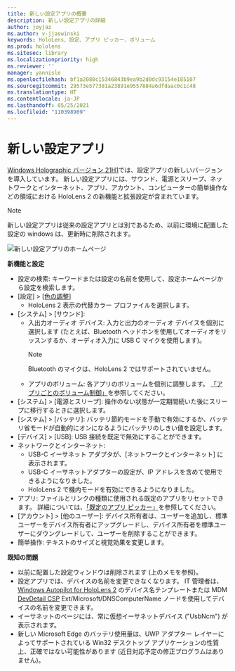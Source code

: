 ```yaml
---
title: 新しい設定アプリの概要
description: 新しい設定アプリの詳細
author: joyjaz
ms.author: v-jjaswinski
keywords: HoloLens、設定、アプリ ピッカー、ボリューム
ms.prod: hololens
ms.sitesec: library
ms.localizationpriority: high
ms.reviewer: ''
manager: yannisle
ms.openlocfilehash: bf1a2080c15346843b9ea9b2d0dc93154e185107
ms.sourcegitcommit: 29573e577381a23891e9557884a6dfdaac0c1c48
ms.translationtype: HT
ms.contentlocale: ja-JP
ms.lasthandoff: 05/25/2021
ms.locfileid: "110398909"
---
```

# <a name="new-settings-app"></a>新しい設定アプリ

[Windows Holographic バージョン 21H1](hololens-release-notes.md#windows-holographic-version-21h1)では、設定アプリの新しいバージョンを導入しています。 新しい設定アプリには、サウンド、電源とスリープ、ネットワークとインターネット、アプリ、アカウント、コンピューターの簡単操作などの領域における HoloLens 2 の新機能と拡張設定が含まれています。

> [!NOTE]
> 新しい設定アプリは従来の設定アプリとは別であるため、以前に環境に配置した設定の windows は、更新時に削除されます。

![新しい設定アプリのホームページ](images/new-settings-app.png)

**新機能と設定**
- 設定の検索: キーワードまたは設定の名前を使用して、設定ホームページから設定を検索します。
- [設定] > [[色の調整]](hololens2-display.md#how-to-use-display-color-calibration)
    - HoloLens 2 表示の代替カラー プロファイルを選択します。
- [システム] > [サウンド]:
  - 入出力オーディオ デバイス: 入力と出力のオーディオ デバイスを個別に選択します (たとえば、Bluetooth ヘッドホンを使用してオーディオをリッスンするか、オーディオ入力に USB C マイクを使用します)。
    > [!NOTE]
    > Bluetooth のマイクは、HoloLens 2 ではサポートされていません。
  - アプリのボリューム: 各アプリのボリュームを個別に調整します。 [「アプリごとのボリューム制御」](holographic-home.md#per-app-volume-control)を参照してください。
- [システム] > [電源とスリープ]: 操作のない状態が一定期間続いた後にスリープに移行するときに選択します。
- [システム] > [バッテリ]: バッテリ節約モードを手動で有効にするか、バッテリ省モードが自動的にオンになるようにバッテリのしきい値を設定します。
- [デバイス] > [USB]: USB 接続を既定で無効にすることができます。
- ネットワークとインターネット:
  - USB-C イーサネット アダプタが、[ネットワークとインターネット] に表示されます。
  - USB-C イーサネットアダプターの設定が、IP アドレスを含めて使用できるようになりました。
  - HoloLens 2 で機内モードを有効にできるようになりました。
- アプリ: ファイルとリンクの種類に使用される既定のアプリをリセットできます。 詳細については、[「既定のアプリ ピッカー」](holographic-home.md#default-app-picker)を参照してください。
- [アカウント] > [他のユーザー]: デバイス所有者は、ユーザーを追加し、標準ユーザーをデバイス所有者にアップグレードし、デバイス所有者を標準ユーザーにダウングレードして、ユーザーを削除することができます。
- 簡単操作: テキストのサイズと視覚効果を変更します。

**既知の問題**
- 以前に配置した設定ウィンドウは削除されます (上のメモを参照)。
- 設定アプリでは、デバイスの名前を変更できなくなります。 IT 管理者は、[Windows Autopilot for HoloLens 2](https://docs.microsoft.com/hololens/hololens2-autopilot) のデバイス名テンプレートまたは MDM [DevDetail CSP](https://docs.microsoft.com/windows/client-management/mdm/devdetail-csp) Ext/Microsoft/DNSComputerName ノードを使用してデバイスの名前を変更できます。
- イーサネットのページには、常に仮想イーサネットデバイス ("UsbNcm") が表示されます。
- 新しい Microsoft Edge のバッテリ使用量は、UWP アダプター レイヤーによってサポートされている Win32 デスクトップ アプリケーションの性質上、正確ではない可能性があります (近日対応予定の修正プログラムはありません)。

